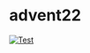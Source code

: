 # advent22
[![Test](https://github.com/dyercode/advent22/actions/workflows/tests.yml/badge.svg)](https://github.com/dyercode/advent22/actions/workflows/tests.yml)
